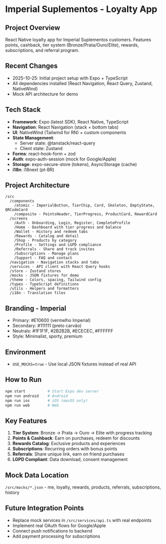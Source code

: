 # Imperial Suplementos - Loyalty App

## Project Overview
React Native loyalty app for Imperial Suplementos customers. Features points, cashback, tier system (Bronze/Prata/Ouro/Elite), rewards, subscriptions, and referral program.

## Recent Changes
- 2025-10-25: Initial project setup with Expo + TypeScript
- All dependencies installed (React Navigation, React Query, Zustand, NativeWind)
- Mock API architecture for demo

## Tech Stack
- **Framework**: Expo (latest SDK), React Native, TypeScript
- **Navigation**: React Navigation (stack + bottom tabs)
- **UI**: NativeWind (Tailwind for RN) + custom components
- **State Management**: 
  - Server state: @tanstack/react-query
  - Client state: Zustand
- **Forms**: react-hook-form + zod
- **Auth**: expo-auth-session (mock for Google/Apple)
- **Storage**: expo-secure-store (tokens), AsyncStorage (cache)
- **i18n**: i18next (pt-BR)

## Project Architecture
```
/src
  /components
    /atomic - ImperialButton, TierChip, Card, Skeleton, EmptyState, QRCodeCard
    /composite - PointsHeader, TierProgress, ProductCard, RewardCard
  /screens
    /Auth - Onboarding, Login, Register, CompleteProfile
    /Home - Dashboard with tier progress and balance
    /Wallet - History and redeem tabs
    /Rewards - Catalog and detail
    /Shop - Products by category
    /Profile - Settings and LGPD compliance
    /Referrals - Share and track invites
    /Subscriptions - Manage plans
    /Support - FAQ and contact
  /navigation - Navigation stacks and tabs
  /services - API client with React Query hooks
  /store - Zustand stores
  /mocks - JSON fixtures for demo
  /theme - Colors, spacing, Tailwind config
  /types - TypeScript definitions
  /utils - Helpers and formatters
  /i18n - Translation files
```

## Branding - Imperial
- Primary: #E10600 (vermelho Imperial)
- Secondary: #111111 (preto carvão)
- Neutrals: #1F1F1F, #2B2B2B, #ECECEC, #FFFFFF
- Style: Minimalist, sporty, premium

## Environment
- `USE_MOCKS=true` - Use local JSON fixtures instead of real API

## How to Run
```bash
npm start          # Start Expo dev server
npm run android    # Android
npm run ios        # iOS (macOS only)
npm run web        # Web
```

## Key Features
1. **Tier System**: Bronze → Prata → Ouro → Elite with progress tracking
2. **Points & Cashback**: Earn on purchases, redeem for discounts
3. **Rewards Catalog**: Exclusive products and experiences
4. **Subscriptions**: Recurring orders with bonus points
5. **Referrals**: Share unique link, earn on friend purchases
6. **LGPD Compliant**: Data download, consent management

## Mock Data Location
`/src/mocks/*.json` - me, loyalty, rewards, products, referrals, subscriptions, history

## Future Integration Points
- Replace mock services in `/src/services/api.ts` with real endpoints
- Implement real OAuth flows for Google/Apple
- Connect push notifications to backend
- Add payment processing for subscriptions
